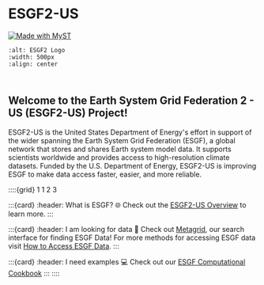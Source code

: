 # ESGF2-US

[![Made with MyST](https://img.shields.io/badge/made%20with-myst-orange)](https://myst.tools)

```{image} images/ESGF2-US_logo_transparent_word-crop.png
:alt: ESGF2 Logo
:width: 500px
:align: center
```

## <br>Welcome to the Earth System Grid Federation 2 - US (ESGF2-US) Project!

ESGF2-US is the United States Department of Energy's effort in support of the wider spanning the Earth System Grid Federation (ESGF), a global network that stores and shares Earth system model data. It supports scientists worldwide and provides access to high-resolution climate datasets. Funded by the U.S. Department of Energy, ESGF2-US is improving ESGF to make data access faster, easier, and more reliable.

::::{grid} 1 1 2 3

:::{card}
:header: What is ESGF? 🌐
Check out the&nbsp;[ESGF2-US Overview](project-overview.md) to learn more.
:::

:::{card}
:header: I am looking for data 🔎
Check out&nbsp;[Metagrid](https://aims2.llnl.gov/search), our search interface for finding ESGF Data! For more methods for accessing ESGF data visit&nbsp;[How to Access ESGF Data](./data-users.md).
:::

:::{card}
:header: I need examples 💻
Check out our&nbsp;[ESGF Computational Cookbook](https://projectpythia.github.io/esgf-cookbook)
:::
::::
